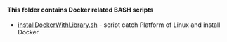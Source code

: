 #### This folder contains Docker related BASH scripts

* [installDockerWithLibrary.sh](https://progit.tk/devops_user/bash-codes/blob/master/DockerScripts/installDockerWithLibrary.sh) - script catch Platform of Linux and install Docker.
